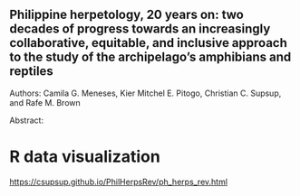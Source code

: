 ## Philippine herpetology, 20 years on: two decades of progress towards an increasingly collaborative, equitable, and inclusive approach to the study of the archipelago’s amphibians and reptiles

Authors: Camila G. Meneses, Kier Mitchel E. Pitogo, Christian C. Supsup, and Rafe M. Brown 

Abstract:

# R data visualization
https://csupsup.github.io/PhilHerpsRev/ph_herps_rev.html
